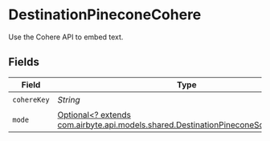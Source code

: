 # DestinationPineconeCohere

Use the Cohere API to embed text.


## Fields

| Field                                                                                                                                     | Type                                                                                                                                      | Required                                                                                                                                  | Description                                                                                                                               |
| ----------------------------------------------------------------------------------------------------------------------------------------- | ----------------------------------------------------------------------------------------------------------------------------------------- | ----------------------------------------------------------------------------------------------------------------------------------------- | ----------------------------------------------------------------------------------------------------------------------------------------- |
| `cohereKey`                                                                                                                               | *String*                                                                                                                                  | :heavy_check_mark:                                                                                                                        | N/A                                                                                                                                       |
| `mode`                                                                                                                                    | [Optional<? extends com.airbyte.api.models.shared.DestinationPineconeSchemasMode>](../../models/shared/DestinationPineconeSchemasMode.md) | :heavy_minus_sign:                                                                                                                        | N/A                                                                                                                                       |